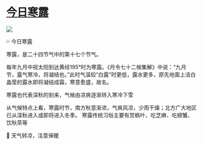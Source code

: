 # [今日寒露](https://github.com/jaaleng/jaaleng.github.io/issues/250)

![](https://pic2.imgdd.cc/item/68e62b8b8dc72b176e7bc9bc.jpg)

💦 今日寒露

寒露，是二十四节气中的第十七个节气。

<!--more-->

每年九月中视太阳到达黄经195°时为寒露。《月令七十二候集解》中说：“九月节，露气寒冷，将凝结也。”此时气温较“白露”时更低，露水更多，原先地面上洁白晶莹的露水即将凝结成霜，寒意愈盛，故名。

寒露也代表深秋的到来，气候由凉爽逐渐转入寒冷下雪

从气候特点上看，寒露时节，南方秋意渐浓，气爽风凉，少雨干燥；北方广大地区已从深秋进入或即将进入冬季。 寒露传统习俗主要有赏枫叶、吃芝麻、吃螃蟹、饮秋茶等

👕 天气转凉，注意保暖

